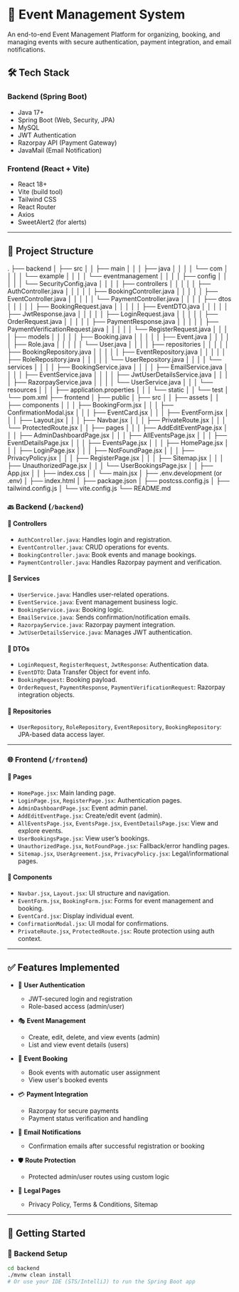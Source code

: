 
# 🎉 Event Management System

An end-to-end Event Management Platform for organizing, booking, and managing events with secure authentication, payment integration, and email notifications.

## 🛠️ Tech Stack

### Backend (Spring Boot)
- Java 17+
- Spring Boot (Web, Security, JPA)
- MySQL
- JWT Authentication
- Razorpay API (Payment Gateway)
- JavaMail (Email Notification)

### Frontend (React + Vite)
- React 18+
- Vite (build tool)
- Tailwind CSS
- React Router
- Axios
- SweetAlert2 (for alerts)

---

## 📁 Project Structure
.
├── backend
│   ├── src
│   │   ├── main
│   │   │   ├── java
│   │   │   │   └── com
│   │   │   │       └── example
│   │   │   │           └── eventmanagement
│   │   │   │               ├── config
│   │   │   │               │   └── SecurityConfig.java
│   │   │   │               ├── controllers
│   │   │   │               │   ├── AuthController.java
│   │   │   │               │   ├── BookingController.java
│   │   │   │               │   ├── EventController.java
│   │   │   │               │   └── PaymentController.java
│   │   │   │               ├── dtos
│   │   │   │               │   ├── BookingRequest.java
│   │   │   │               │   ├── EventDTO.java
│   │   │   │               │   ├── JwtResponse.java
│   │   │   │               │   ├── LoginRequest.java
│   │   │   │               │   ├── OrderRequest.java
│   │   │   │               │   ├── PaymentResponse.java
│   │   │   │               │   ├── PaymentVerificationRequest.java
│   │   │   │               │   └── RegisterRequest.java
│   │   │   │               ├── models
│   │   │   │               │   ├── Booking.java
│   │   │   │               │   ├── Event.java
│   │   │   │               │   ├── Role.java
│   │   │   │               │   └── User.java
│   │   │   │               ├── repositories
│   │   │   │               │   ├── BookingRepository.java
│   │   │   │               │   ├── EventRepository.java
│   │   │   │               │   ├── RoleRepository.java
│   │   │   │               │   └── UserRepository.java
│   │   │   │               └── services
│   │   │   │                   ├── BookingService.java
│   │   │   │                   ├── EmailService.java
│   │   │   │                   ├── EventService.java
│   │   │   │                   ├── JwtUserDetailsService.java
│   │   │   │                   ├── RazorpayService.java
│   │   │   │                   └── UserService.java
│   │   │   └── resources
│   │   │       ├── application.properties
│   │   │       └── static
│   │   └── test
│   └── pom.xml
├── frontend
│   ├── public
│   ├── src
│   │   ├── assets
│   │   ├── components
│   │   │   ├── BookingForm.jsx
│   │   │   ├── ConfirmationModal.jsx
│   │   │   ├── EventCard.jsx
│   │   │   ├── EventForm.jsx
│   │   │   ├── Layout.jsx
│   │   │   ├── Navbar.jsx
│   │   │   ├── PrivateRoute.jsx
│   │   │   └── ProtectedRoute.jsx
│   │   ├── pages
│   │   │   ├── AddEditEventPage.jsx
│   │   │   ├── AdminDashboardPage.jsx
│   │   │   ├── AllEventsPage.jsx
│   │   │   ├── EventDetailsPage.jsx
│   │   │   ├── EventsPage.jsx
│   │   │   ├── HomePage.jsx
│   │   │   ├── LoginPage.jsx
│   │   │   ├── NotFoundPage.jsx
│   │   │   ├── PrivacyPolicy.jsx
│   │   │   ├── RegisterPage.jsx
│   │   │   ├── Sitemap.jsx
│   │   │   ├── UnauthorizedPage.jsx
│   │   │   └── UserBookingsPage.jsx
│   │   ├── App.jsx
│   │   ├── index.css
│   │   └── main.jsx
│   ├── .env.development (or .env)
│   ├── index.html
│   ├── package.json
│   ├── postcss.config.js
│   ├── tailwind.config.js
│   └── vite.config.js
└── README.md



### 🔙 Backend (`/backend`)

#### 📂 Controllers
- `AuthController.java`: Handles login and registration.
- `EventController.java`: CRUD operations for events.
- `BookingController.java`: Book events and manage bookings.
- `PaymentController.java`: Handles Razorpay payment and verification.

#### 📂 Services
- `UserService.java`: Handles user-related operations.
- `EventService.java`: Event management business logic.
- `BookingService.java`: Booking logic.
- `EmailService.java`: Sends confirmation/notification emails.
- `RazorpayService.java`: Razorpay payment integration.
- `JwtUserDetailsService.java`: Manages JWT authentication.

#### 📂 DTOs
- `LoginRequest`, `RegisterRequest`, `JwtResponse`: Authentication data.
- `EventDTO`: Data Transfer Object for event info.
- `BookingRequest`: Booking payload.
- `OrderRequest`, `PaymentResponse`, `PaymentVerificationRequest`: Razorpay integration objects.

#### 📂 Repositories
- `UserRepository`, `RoleRepository`, `EventRepository`, `BookingRepository`: JPA-based data access layer.

---

### 🌐 Frontend (`/frontend`)

#### 📂 Pages
- `HomePage.jsx`: Main landing page.
- `LoginPage.jsx`, `RegisterPage.jsx`: Authentication pages.
- `AdminDashboardPage.jsx`: Event admin panel.
- `AddEditEventPage.jsx`: Create/edit event (admin).
- `AllEventsPage.jsx`, `EventsPage.jsx`, `EventDetailsPage.jsx`: View and explore events.
- `UserBookingsPage.jsx`: View user’s bookings.
- `UnauthorizedPage.jsx`, `NotFoundPage.jsx`: Fallback/error handling pages.
- `Sitemap.jsx`, `UserAgreement.jsx`, `PrivacyPolicy.jsx`: Legal/informational pages.

#### 📂 Components
- `Navbar.jsx`, `Layout.jsx`: UI structure and navigation.
- `EventForm.jsx`, `BookingForm.jsx`: Forms for event management and booking.
- `EventCard.jsx`: Display individual event.
- `ConfirmationModal.jsx`: UI modal for confirmations.
- `PrivateRoute.jsx`, `ProtectedRoute.jsx`: Route protection using auth context.

---

## ✅ Features Implemented

- 🔐 **User Authentication**
  - JWT-secured login and registration
  - Role-based access (admin/user)

- 🎭 **Event Management**
  - Create, edit, delete, and view events (admin)
  - List and view event details (users)

- 📆 **Event Booking**
  - Book events with automatic user assignment
  - View user's booked events

- 💳 **Payment Integration**
  - Razorpay for secure payments
  - Payment status verification and handling

- 📧 **Email Notifications**
  - Confirmation emails after successful registration or booking

- 🛡️ **Route Protection**
  - Protected admin/user routes using custom logic

- 📜 **Legal Pages**
  - Privacy Policy, Terms & Conditions, Sitemap

---

## 🚀 Getting Started

### 🧩 Backend Setup

```bash
cd backend
./mvnw clean install
# Or use your IDE (STS/IntelliJ) to run the Spring Boot app
